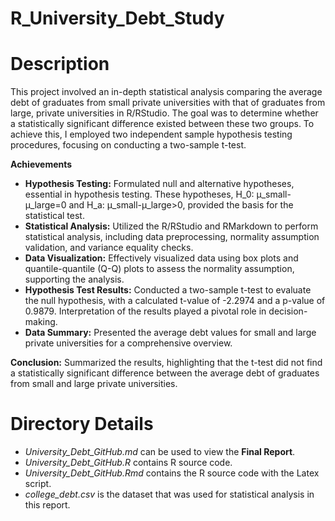 # R_University_Debt_Study

# Description 
This project involved an in-depth statistical analysis comparing the average debt of graduates from small private universities with that of graduates from large, private universities in R/RStudio. The goal was to determine whether a statistically significant difference existed between these two groups. To achieve this, I employed two independent sample hypothesis testing procedures, focusing on conducting a two-sample t-test.

**Achievements**

* **Hypothesis Testing:** Formulated null and alternative hypotheses, essential in hypothesis testing. These hypotheses, H_0: μ_small-μ_large=0 and H_a: μ_small-μ_large>0, provided the basis for the statistical test.
* **Statistical Analysis:** Utilized the R/RStudio and RMarkdown to perform statistical analysis, including data preprocessing, normality assumption validation, and variance equality checks.
* **Data Visualization:** Effectively visualized data using box plots and quantile-quantile (Q-Q) plots to assess the normality assumption, supporting the analysis.
* **Hypothesis Test Results:** Conducted a two-sample t-test to evaluate the null hypothesis, with a calculated t-value of -2.2974 and a p-value of 0.9879. Interpretation of the results played a pivotal role in decision-making.
* **Data Summary:** Presented the average debt values for small and large private universities for a comprehensive overview.

**Conclusion:** Summarized the results, highlighting that the t-test did not find a statistically significant difference between the average debt of graduates from small and large private universities.

# Directory Details
* *University_Debt_GitHub.md* can be used to view the **Final Report**.
* *University_Debt_GitHub.R* contains R source code.
* *University_Debt_GitHub.Rmd* contains the R source code with the Latex script.
* *college_debt.csv* is the dataset that was used for statistical analysis in this report.
